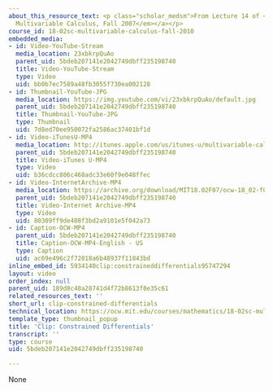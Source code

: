 ```yaml
---
about_this_resource_text: <p class="scholar_medsm">From Lecture 14 of <a href="http://ocw.mit.edu/courses/mathematics/18-02-multivariable-calculus-fall-2007/video-lectures/"><em>18.02
  Multivariable Calculus, Fall 2007</em></a></p>
course_id: 18-02sc-multivariable-calculus-fall-2010
embedded_media:
- id: Video-YouTube-Stream
  media_location: 23xbkrpQuAo
  parent_uid: 5bdeb207141e2042749dbff235198740
  title: Video-YouTube-Stream
  type: Video
  uid: bb0b7ec7589a48fb3055f730ea002128
- id: Thumbnail-YouTube-JPG
  media_location: https://img.youtube.com/vi/23xbkrpQuAo/default.jpg
  parent_uid: 5bdeb207141e2042749dbff235198740
  title: Thumbnail-YouTube-JPG
  type: Thumbnail
  uid: 7d8ed70ee950072fa2586ac37401bf1d
- id: Video-iTunesU-MP4
  media_location: http://itunes.apple.com/us/itunes-u/multivariable-calculus-spring/id354869122
  parent_uid: 5bdeb207141e2042749dbff235198740
  title: Video-iTunes U-MP4
  type: Video
  uid: b36cdcc806c468adc33e60f9e048ffec
- id: Video-InternetArchive-MP4
  media_location: https://archive.org/download/MIT18.02F07/ocw-18_02-f07-lec14_300k.mp4
  parent_uid: 5bdeb207141e2042749dbff235198740
  title: Video-Internet Archive-MP4
  type: Video
  uid: 80309ff9de408f3bd2a9101e5f042a73
- id: Caption-OCW-MP4
  parent_uid: 5bdeb207141e2042749dbff235198740
  title: Caption-OCW-MP4-English - US
  type: Caption
  uid: ac69e496c2f72018a6b48937f11843bd
inline_embed_id: 5934140clip:constraineddifferentials95747294
layout: video
order_index: null
parent_uid: 189d8c48a28741d4f72b8613f8e35c61
related_resources_text: ''
short_url: clip-constrained-differentials
technical_location: https://ocw.mit.edu/courses/mathematics/18-02sc-multivariable-calculus-fall-2010/2.-partial-derivatives/part-c-lagrange-multipliers-and-constrained-differentials/session-42-constrained-differentials/clip-constrained-differentials
template_type: thumbnail_popup
title: 'Clip: Constrained Differentials'
transcript: ''
type: course
uid: 5bdeb207141e2042749dbff235198740

---
```

None
